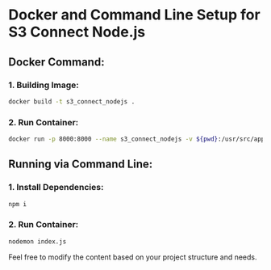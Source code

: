 # Docker and Command Line Setup for S3 Connect Node.js

## Docker Command:

### 1. Building Image:
```bash
docker build -t s3_connect_nodejs .
```

### 2. Run Container:
```bash
docker run -p 8000:8000 --name s3_connect_nodejs -v ${pwd}:/usr/src/app s3_connect_nodejs
```

## Running via Command Line:
### 1. Install Dependencies:
```bash
npm i
```

### 2. Run Container:
```bash
nodemon index.js
```


Feel free to modify the content based on your project structure and needs.